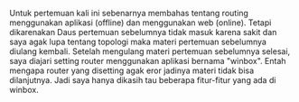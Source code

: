 Untuk pertemuan kali ini sebenarnya membahas tentang routing menggunakan aplikasi (offline) dan menggunakan web (online). Tetapi dikarenakan Daus pertemuan sebelumnya tidak masuk karena sakit dan saya agak lupa tentang topologi maka materi pertemuan sebelumnya diulang kembali. Setelah mengulang materi pertemuan sebelumnya selesai, saya diajari setting router menggunakan aplikasi bernama "winbox". Entah mengapa router yang disetting agak eror jadinya materi tidak bisa dilanjutnya. Jadi saya hanya dikasih tau beberapa fitur-fitur yang ada di winbox.
